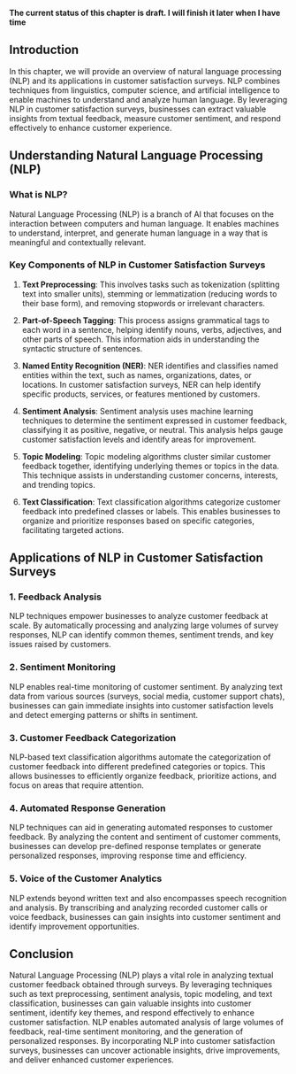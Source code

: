 **The current status of this chapter is draft. I will finish it later when I have time**

Introduction
------------

In this chapter, we will provide an overview of natural language processing (NLP) and its applications in customer satisfaction surveys. NLP combines techniques from linguistics, computer science, and artificial intelligence to enable machines to understand and analyze human language. By leveraging NLP in customer satisfaction surveys, businesses can extract valuable insights from textual feedback, measure customer sentiment, and respond effectively to enhance customer experience.

Understanding Natural Language Processing (NLP)
-----------------------------------------------

### What is NLP?

Natural Language Processing (NLP) is a branch of AI that focuses on the interaction between computers and human language. It enables machines to understand, interpret, and generate human language in a way that is meaningful and contextually relevant.

### Key Components of NLP in Customer Satisfaction Surveys

1. **Text Preprocessing**: This involves tasks such as tokenization (splitting text into smaller units), stemming or lemmatization (reducing words to their base form), and removing stopwords or irrelevant characters.

2. **Part-of-Speech Tagging**: This process assigns grammatical tags to each word in a sentence, helping identify nouns, verbs, adjectives, and other parts of speech. This information aids in understanding the syntactic structure of sentences.

3. **Named Entity Recognition (NER)**: NER identifies and classifies named entities within the text, such as names, organizations, dates, or locations. In customer satisfaction surveys, NER can help identify specific products, services, or features mentioned by customers.

4. **Sentiment Analysis**: Sentiment analysis uses machine learning techniques to determine the sentiment expressed in customer feedback, classifying it as positive, negative, or neutral. This analysis helps gauge customer satisfaction levels and identify areas for improvement.

5. **Topic Modeling**: Topic modeling algorithms cluster similar customer feedback together, identifying underlying themes or topics in the data. This technique assists in understanding customer concerns, interests, and trending topics.

6. **Text Classification**: Text classification algorithms categorize customer feedback into predefined classes or labels. This enables businesses to organize and prioritize responses based on specific categories, facilitating targeted actions.

Applications of NLP in Customer Satisfaction Surveys
----------------------------------------------------

### 1. Feedback Analysis

NLP techniques empower businesses to analyze customer feedback at scale. By automatically processing and analyzing large volumes of survey responses, NLP can identify common themes, sentiment trends, and key issues raised by customers.

### 2. Sentiment Monitoring

NLP enables real-time monitoring of customer sentiment. By analyzing text data from various sources (surveys, social media, customer support chats), businesses can gain immediate insights into customer satisfaction levels and detect emerging patterns or shifts in sentiment.

### 3. Customer Feedback Categorization

NLP-based text classification algorithms automate the categorization of customer feedback into different predefined categories or topics. This allows businesses to efficiently organize feedback, prioritize actions, and focus on areas that require attention.

### 4. Automated Response Generation

NLP techniques can aid in generating automated responses to customer feedback. By analyzing the content and sentiment of customer comments, businesses can develop pre-defined response templates or generate personalized responses, improving response time and efficiency.

### 5. Voice of the Customer Analytics

NLP extends beyond written text and also encompasses speech recognition and analysis. By transcribing and analyzing recorded customer calls or voice feedback, businesses can gain insights into customer sentiment and identify improvement opportunities.

Conclusion
----------

Natural Language Processing (NLP) plays a vital role in analyzing textual customer feedback obtained through surveys. By leveraging techniques such as text preprocessing, sentiment analysis, topic modeling, and text classification, businesses can gain valuable insights into customer sentiment, identify key themes, and respond effectively to enhance customer satisfaction. NLP enables automated analysis of large volumes of feedback, real-time sentiment monitoring, and the generation of personalized responses. By incorporating NLP into customer satisfaction surveys, businesses can uncover actionable insights, drive improvements, and deliver enhanced customer experiences.
